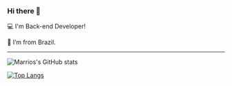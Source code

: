 ### Hi there 👋

:computer: I'm Back-end Developer!

:house_with_garden: I’m from Brazil.

<hr>

![Marrios's GitHub stats](https://github-readme-stats.vercel.app/api?username=edmariooliver&count_private=true)

[![Top Langs](https://github-readme-stats.vercel.app/api/top-langs/?username=edmariooliver&layout=compact)](https://github.com/anuraghazra/github-readme-stats)

